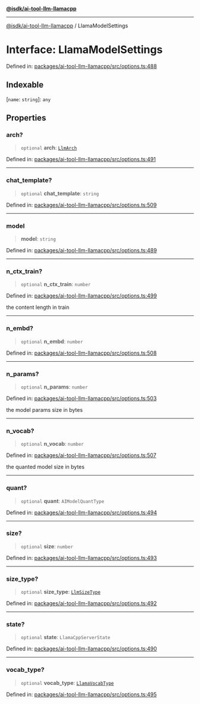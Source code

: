 [**@isdk/ai-tool-llm-llamacpp**](../README.md)

***

[@isdk/ai-tool-llm-llamacpp](../globals.md) / LlamaModelSettings

# Interface: LlamaModelSettings

Defined in: [packages/ai-tool-llm-llamacpp/src/options.ts:488](https://github.com/isdk/ai-tool-llm-llamacpp.js/blob/474332917999cc9529d7dcbcd5079ae3a0f5177d/src/options.ts#L488)

## Indexable

\[`name`: `string`\]: `any`

## Properties

### arch?

> `optional` **arch**: [`LlmArch`](../enumerations/LlmArch.md)

Defined in: [packages/ai-tool-llm-llamacpp/src/options.ts:491](https://github.com/isdk/ai-tool-llm-llamacpp.js/blob/474332917999cc9529d7dcbcd5079ae3a0f5177d/src/options.ts#L491)

***

### chat\_template?

> `optional` **chat\_template**: `string`

Defined in: [packages/ai-tool-llm-llamacpp/src/options.ts:509](https://github.com/isdk/ai-tool-llm-llamacpp.js/blob/474332917999cc9529d7dcbcd5079ae3a0f5177d/src/options.ts#L509)

***

### model

> **model**: `string`

Defined in: [packages/ai-tool-llm-llamacpp/src/options.ts:489](https://github.com/isdk/ai-tool-llm-llamacpp.js/blob/474332917999cc9529d7dcbcd5079ae3a0f5177d/src/options.ts#L489)

***

### n\_ctx\_train?

> `optional` **n\_ctx\_train**: `number`

Defined in: [packages/ai-tool-llm-llamacpp/src/options.ts:499](https://github.com/isdk/ai-tool-llm-llamacpp.js/blob/474332917999cc9529d7dcbcd5079ae3a0f5177d/src/options.ts#L499)

the content length in train

***

### n\_embd?

> `optional` **n\_embd**: `number`

Defined in: [packages/ai-tool-llm-llamacpp/src/options.ts:508](https://github.com/isdk/ai-tool-llm-llamacpp.js/blob/474332917999cc9529d7dcbcd5079ae3a0f5177d/src/options.ts#L508)

***

### n\_params?

> `optional` **n\_params**: `number`

Defined in: [packages/ai-tool-llm-llamacpp/src/options.ts:503](https://github.com/isdk/ai-tool-llm-llamacpp.js/blob/474332917999cc9529d7dcbcd5079ae3a0f5177d/src/options.ts#L503)

the model params size in bytes

***

### n\_vocab?

> `optional` **n\_vocab**: `number`

Defined in: [packages/ai-tool-llm-llamacpp/src/options.ts:507](https://github.com/isdk/ai-tool-llm-llamacpp.js/blob/474332917999cc9529d7dcbcd5079ae3a0f5177d/src/options.ts#L507)

the quanted model size in bytes

***

### quant?

> `optional` **quant**: `AIModelQuantType`

Defined in: [packages/ai-tool-llm-llamacpp/src/options.ts:494](https://github.com/isdk/ai-tool-llm-llamacpp.js/blob/474332917999cc9529d7dcbcd5079ae3a0f5177d/src/options.ts#L494)

***

### size?

> `optional` **size**: `number`

Defined in: [packages/ai-tool-llm-llamacpp/src/options.ts:493](https://github.com/isdk/ai-tool-llm-llamacpp.js/blob/474332917999cc9529d7dcbcd5079ae3a0f5177d/src/options.ts#L493)

***

### size\_type?

> `optional` **size\_type**: [`LlmSizeType`](../enumerations/LlmSizeType.md)

Defined in: [packages/ai-tool-llm-llamacpp/src/options.ts:492](https://github.com/isdk/ai-tool-llm-llamacpp.js/blob/474332917999cc9529d7dcbcd5079ae3a0f5177d/src/options.ts#L492)

***

### state?

> `optional` **state**: `LlamaCppServerState`

Defined in: [packages/ai-tool-llm-llamacpp/src/options.ts:490](https://github.com/isdk/ai-tool-llm-llamacpp.js/blob/474332917999cc9529d7dcbcd5079ae3a0f5177d/src/options.ts#L490)

***

### vocab\_type?

> `optional` **vocab\_type**: [`LlamaVocabType`](../enumerations/LlamaVocabType.md)

Defined in: [packages/ai-tool-llm-llamacpp/src/options.ts:495](https://github.com/isdk/ai-tool-llm-llamacpp.js/blob/474332917999cc9529d7dcbcd5079ae3a0f5177d/src/options.ts#L495)
